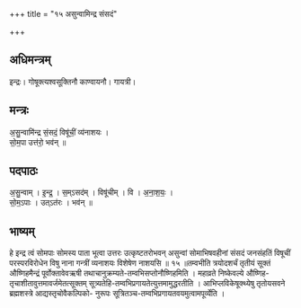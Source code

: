 +++
title = "१५ असुन्वामिन्द्र संसदं"

+++
## अधिमन्त्रम्
इन्द्रः। गोषूक्त्यश्वसूक्तिनौ काण्वायनौ। गायत्री।

## मन्त्रः
अ॒सु॒न्वामि॑न्द्र सं॒सदं॒ विषू॑चीं॒ व्य॑नाशयः ।  
सो॒म॒पा उत्त॑रो॒ भव॑न् ॥

## पदपाठः
अ॒सु॒न्वाम् । इ॒न्द्र॒ । स॒म्ऽसद॑म् । विषू॑चीम् । वि । अ॒ना॒श॒यः॒ ।  
सो॒म॒ऽपाः । उत्ऽत॑रः । भव॑न् ॥

## भाष्यम्
हे इन्द्र त्वं सोमपाः सोमस्य पाता भूत्वा उत्तरः उत्कृष्टतरोभवन् असुन्वां सोमाभिषवहीनां संसदं जनसंहतिं विषूचीं परस्परविरोधेन विषु नाना गन्त्रीं व्यनाशयः विशेषेण नाशयसि ॥ १५ ॥तम्वभीति त्रयोदशर्चं तृतीयं सूक्तं औष्णिहमैन्द्रं पूर्वोक्तावेवऋषी तथाचानुक्रम्यते-तम्वभिसप्तोनौष्णिहमिति । महाव्रते निष्केवल्ये औष्णिह- तृचाशीतावुत्तमावर्जमेतत्सूक्तम् सूत्र्यतेहि-तम्वभिप्रगायतेत्युत्तमामुद्धरतीति । आभिप्लविकेषूक्थ्येषु तृतोयसवने ब्रह्मशस्त्रे आद्यस्तृचोवैकल्पिको- नुरूपः सूत्रितञ्च-तम्वभिप्रगायतवयमुत्वामपूर्व्येति ।